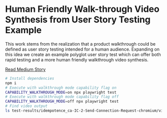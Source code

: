 # Human Friendly Walk-through Video Synthesis from User Story Testing Example

This work stems from the realization that a product walkthrough could be defined as user story testing intended for a human audience. Expanding on this idea we create an example polyglot user story test which can offer both
rapid testing and a more human friendly walkthrough video synthesis.

[Read Medium Story](https://medium.com/@asad_50670/human-friendly-walk-through-video-synthesis-from-user-story-testing-521c4f997dd6)

```bash
# Install dependencies
npm i
# Execute with walkthrough mode capability flag on
CAPABILITY_WALKTHROUGH_MODE=on npx playwright test
# Execute with walkthrough mode capability flag off
CAPABILITY_WALKTHROUGH_MODE=off npx playwright test
# Find video output
ls test-results/idempotence_ca-IC-2-Send-Connection-Request-chromium/video.webm
```
